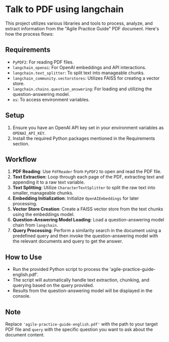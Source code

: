 # Talk to PDF using langchain

This project utilizes various libraries and tools to process, analyze, and extract information from the "Agile Practice Guide" PDF document. Here's how the process flows:

## Requirements

- `PyPDF2`: For reading PDF files.
- `langchain_openai`: For OpenAI embeddings and API interactions.
- `langchain.text_splitter`: To split text into manageable chunks.
- `langchain_community.vectorstores`: Utilizes FAISS for creating a vector store.
- `langchain.chains.question_answering`: For loading and utilizing the question-answering model.
- `os`: To access environment variables.

## Setup

1. Ensure you have an OpenAI API key set in your environment variables as `OPENAI_API_KEY`.
2. Install the required Python packages mentioned in the Requirements section.

## Workflow

1. **PDF Reading**: Use `PdfReader` from `PyPDF2` to open and read the PDF file.
2. **Text Extraction**: Loop through each page of the PDF, extracting text and appending it to a raw text variable.
3. **Text Splitting**: Utilize `CharacterTextSplitter` to split the raw text into smaller, manageable chunks.
4. **Embedding Initialization**: Initialize `OpenAIEmbeddings` for later processing.
5. **Vector Store Creation**: Create a FAISS vector store from the text chunks using the embeddings model.
6. **Question-Answering Model Loading**: Load a question-answering model chain from `langchain`.
7. **Query Processing**: Perform a similarity search in the document using a predefined query and then invoke the question-answering model with the relevant documents and query to get the answer.

## How to Use

- Run the provided Python script to process the 'agile-practice-guide-english.pdf'.
- The script will automatically handle text extraction, chunking, and querying based on the query provided.
- Results from the question-answering model will be displayed in the console.

## Note

Replace `'agile-practice-guide-english.pdf'` with the path to your target PDF file and `query` with the specific question you want to ask about the document content.
